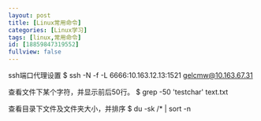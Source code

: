 ```yaml
---
layout: post
title: [Linux常用命令]
categories: [Linux学习]
tags: [linux,常用命令]
id: [18859847319552]
fullview: false
---
```

ssh端口代理设置
$ ssh -N -f -L 6666:10.163.12.13:1521 gelcmw@10.163.67.31

查看文件下某个字符，并显示前后50行。
$ grep -50 'testchar' text.txt

查看目录下文件及文件夹大小，并排序
$ du -sk /* | sort -n
